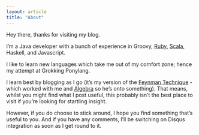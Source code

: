 ```yaml
---
layout: article
title: "About"
---
```


Hey there, thanks for visiting my blog.

I’m a Java developer with a bunch of experience in Groovy, [Ruby](https://rubyeyeforthejavaguy.blogspot.com/), [Scala](https://scalaeyeforthejavaguy.blogspot.com/), Haskell, and Javascript.

I like to learn new languages which take me out of my comfort zone; hence my attempt at Grokking Ponylang.

I learn best by blogging as I go (it’s my version of the [Feynman Technique](https://twitter.com/ProfFeynman/status/1076294048837758977) - which worked with me and [Algebra](https://andrewharmellaw.github.io/) so he’s onto something). That means, whilst you might find what I post useful, this probably isn’t the best place to visit if you’re looking for startling insight.

However, if you do choose to stick around, I hope you find something that’s useful to you. And if you have any comments, I’ll be switching on Disqus integration as soon as I get round to it.
